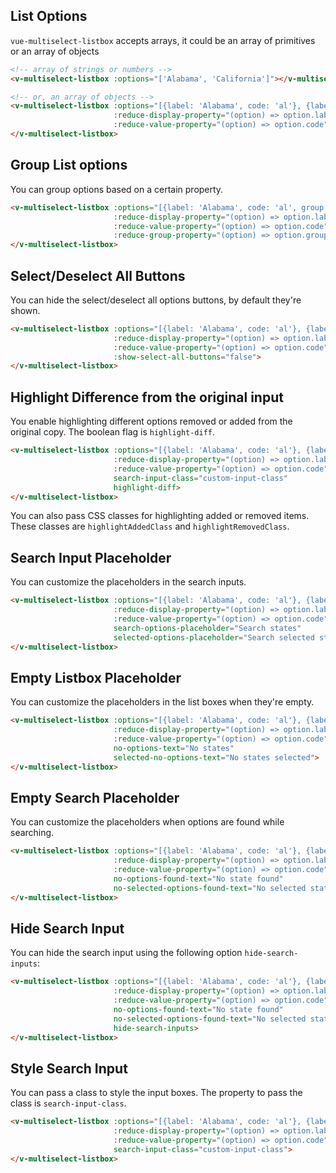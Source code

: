 ## List Options

`vue-multiselect-listbox` accepts arrays, it could be an array of primitives or an array of objects

```html
<!-- array of strings or numbers -->
<v-multiselect-listbox :options="['Alabama', 'California']"></v-multiselect-listbox>
```

<v-multiselect-listbox :options="['Alabama', 'California']"></v-multiselect-listbox>

```html
<!-- or, an array of objects -->
<v-multiselect-listbox :options="[{label: 'Alabama', code: 'al'}, {label: 'California', code: 'cal'}]"
                       :reduce-display-property="(option) => option.label"
                       :reduce-value-property="(option) => option.code">
</v-multiselect-listbox>
```


<v-multiselect-listbox style="margin-bottom: 40px;" :options="[{label: 'Alabama', code: 'al'}, {label: 'California', code: 'cal'}]" :reduce-display-property="(option) => option.label" :reduce-value-property="(option) => option.code"></v-multiselect-listbox>

## Group List options

You can group options based on a certain property.

```html
<v-multiselect-listbox :options="[{label: 'Alabama', code: 'al', group: 'US'}, {label: 'California', code: 'cal', group: 'US'}, {label: 'British Columbia', code: 'bc', group: 'Canada'}]"
                       :reduce-display-property="(option) => option.label"
                       :reduce-value-property="(option) => option.code"
                       :reduce-group-property="(option) => option.group">
</v-multiselect-listbox>
```

<v-multiselect-listbox style="margin-bottom: 40px;" :options="[{label: 'Alabama', code: 'al', group: 'US'}, {label: 'California', code: 'cal', group: 'US'}, {label: 'British Columbia', code: 'bc', group: 'Canada'}]" :reduce-display-property="(option) => option.label" :reduce-value-property="(option) => option.code" :reduce-group-property="(option) => option.group"></v-multiselect-listbox>

## Select/Deselect All Buttons

You can hide the select/deselect all options buttons, by default they're shown.

```html
<v-multiselect-listbox :options="[{label: 'Alabama', code: 'al'}, {label: 'California', code: 'cal'}]"
                       :reduce-display-property="(option) => option.label"
                       :reduce-value-property="(option) => option.code"
                       :show-select-all-buttons="false">
</v-multiselect-listbox>
```

<v-multiselect-listbox style="margin-bottom: 40px;" :options="[{label: 'Alabama', code: 'al'}, {label: 'California', code: 'cal'}]" :reduce-display-property="(option) => option.label" :reduce-value-property="(option) => option.code" :show-select-all-buttons="false"></v-multiselect-listbox>

## Highlight Difference from the original input

You enable highlighting different options removed or added from the original copy. The boolean flag is `highlight-diff`.

```html
<v-multiselect-listbox :options="[{label: 'Alabama', code: 'al'}, {label: 'California', code: 'cal'}]"
                       :reduce-display-property="(option) => option.label"
                       :reduce-value-property="(option) => option.code"
                       search-input-class="custom-input-class"
                       highlight-diff>
</v-multiselect-listbox>
```

You can also pass CSS classes for highlighting added or removed items. These classes are `highlightAddedClass` and `highlightRemovedClass`.

<HighlightDiffExample />


## Search Input Placeholder

You can customize the placeholders in the search inputs.

```html
<v-multiselect-listbox :options="[{label: 'Alabama', code: 'al'}, {label: 'California', code: 'cal'}]"
                       :reduce-display-property="(option) => option.label"
                       :reduce-value-property="(option) => option.code"
                       search-options-placeholder="Search states"
                       selected-options-placeholder="Search selected states">
</v-multiselect-listbox>
```

<v-multiselect-listbox style="margin-bottom: 40px;" :options="[{label: 'Alabama', code: 'al'}, {label: 'California', code: 'cal'}]" :reduce-display-property="(option) => option.label" :reduce-value-property="(option) => option.code" search-options-placeholder="Search states" selected-options-placeholder="Search selected states"></v-multiselect-listbox> 


## Empty Listbox Placeholder

You can customize the placeholders in the list boxes when they're empty.

```html
<v-multiselect-listbox :options="[{label: 'Alabama', code: 'al'}, {label: 'California', code: 'cal'}]"
                       :reduce-display-property="(option) => option.label"
                       :reduce-value-property="(option) => option.code"
                       no-options-text="No states"
                       selected-no-options-text="No states selected">
</v-multiselect-listbox>
```

<v-multiselect-listbox style="margin-bottom: 40px;" :options="[{label: 'Alabama', code: 'al'}, {label: 'California', code: 'cal'}]" :reduce-display-property="(option) => option.label" :reduce-value-property="(option) => option.code" no-options-text="No options" selected-no-options-text="No options selected"></v-multiselect-listbox> 

## Empty Search Placeholder

You can customize the placeholders when options are found while searching.

```html
<v-multiselect-listbox :options="[{label: 'Alabama', code: 'al'}, {label: 'California', code: 'cal'}]"
                       :reduce-display-property="(option) => option.label"
                       :reduce-value-property="(option) => option.code"
                       no-options-found-text="No state found"
                       no-selected-options-found-text="No selected state found">
</v-multiselect-listbox>
```

<v-multiselect-listbox style="margin-bottom: 40px;" :options="[{label: 'Alabama', code: 'al'}, {label: 'California', code: 'cal'}]" :reduce-display-property="(option) => option.label" :reduce-value-property="(option) => option.code" no-options-found-text="No state found" no-selected-options-found-text="No selected state found"></v-multiselect-listbox> 


## Hide Search Input

You can hide the search input using the following option `hide-search-inputs`:

```html
<v-multiselect-listbox :options="[{label: 'Alabama', code: 'al'}, {label: 'California', code: 'cal'}]"
                       :reduce-display-property="(option) => option.label"
                       :reduce-value-property="(option) => option.code"
                       no-options-found-text="No state found"
                       no-selected-options-found-text="No selected state found"
                       hide-search-inputs>
</v-multiselect-listbox>
```

<v-multiselect-listbox style="margin-bottom: 40px;" :options="[{label: 'Alabama', code: 'al'}, {label: 'California', code: 'cal'}]" :reduce-display-property="(option) => option.label" :reduce-value-property="(option) => option.code" no-options-found-text="No state found" no-selected-options-found-text="No selected state found" hide-search-inputs></v-multiselect-listbox> 


## Style Search Input

You can pass a class to style the input boxes. The property to pass the class is `search-input-class`.

```html
<v-multiselect-listbox :options="[{label: 'Alabama', code: 'al'}, {label: 'California', code: 'cal'}]"
                       :reduce-display-property="(option) => option.label"
                       :reduce-value-property="(option) => option.code"
                       search-input-class="custom-input-class">
</v-multiselect-listbox>
```